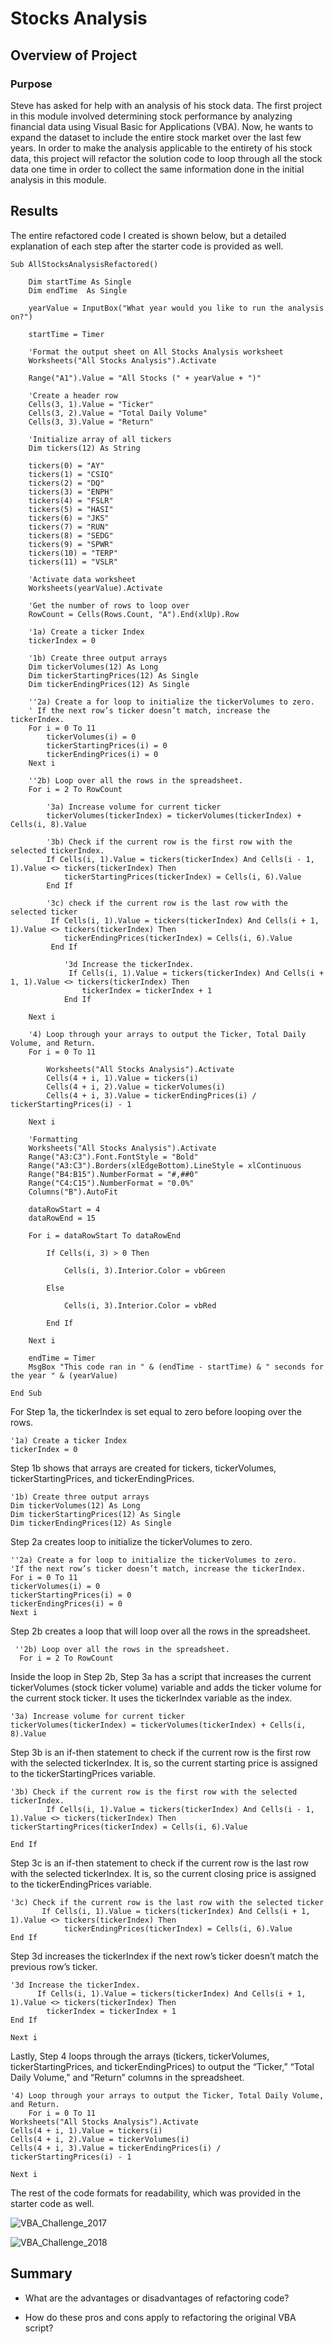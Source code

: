 # Stocks Analysis

## Overview of Project

### Purpose

Steve has asked for help with an analysis of his stock data. The first project in this module involved determining stock performance by analyzing financial data using Visual Basic for Applications (VBA). Now, he wants to expand the dataset to include the entire stock market over the last few years. In order to make the analysis applicable to the entirety of his stock data, this project will refactor the solution code to loop through all the stock data one time in order to collect the same information done in the initial analysis in this module.

## Results

The entire refactored code I created is shown below, but a detailed explanation of each step after the starter code is provided as well.

```
Sub AllStocksAnalysisRefactored()

    Dim startTime As Single
    Dim endTime  As Single

    yearValue = InputBox("What year would you like to run the analysis on?")

    startTime = Timer
    
    'Format the output sheet on All Stocks Analysis worksheet
    Worksheets("All Stocks Analysis").Activate
    
    Range("A1").Value = "All Stocks (" + yearValue + ")"
    
    'Create a header row
    Cells(3, 1).Value = "Ticker"
    Cells(3, 2).Value = "Total Daily Volume"
    Cells(3, 3).Value = "Return"

    'Initialize array of all tickers
    Dim tickers(12) As String
    
    tickers(0) = "AY"
    tickers(1) = "CSIQ"
    tickers(2) = "DQ"
    tickers(3) = "ENPH"
    tickers(4) = "FSLR"
    tickers(5) = "HASI"
    tickers(6) = "JKS"
    tickers(7) = "RUN"
    tickers(8) = "SEDG"
    tickers(9) = "SPWR"
    tickers(10) = "TERP"
    tickers(11) = "VSLR"
    
    'Activate data worksheet
    Worksheets(yearValue).Activate
    
    'Get the number of rows to loop over
    RowCount = Cells(Rows.Count, "A").End(xlUp).Row
    
    '1a) Create a ticker Index
    tickerIndex = 0

    '1b) Create three output arrays
    Dim tickerVolumes(12) As Long
    Dim tickerStartingPrices(12) As Single
    Dim tickerEndingPrices(12) As Single
    
    ''2a) Create a for loop to initialize the tickerVolumes to zero.
    ' If the next row’s ticker doesn’t match, increase the tickerIndex.
    For i = 0 To 11
        tickerVolumes(i) = 0
        tickerStartingPrices(i) = 0
        tickerEndingPrices(i) = 0
    Next i
   
    ''2b) Loop over all the rows in the spreadsheet.
    For i = 2 To RowCount
    
        '3a) Increase volume for current ticker
        tickerVolumes(tickerIndex) = tickerVolumes(tickerIndex) + Cells(i, 8).Value
        
        '3b) Check if the current row is the first row with the selected tickerIndex.
        If Cells(i, 1).Value = tickers(tickerIndex) And Cells(i - 1, 1).Value <> tickers(tickerIndex) Then
            tickerStartingPrices(tickerIndex) = Cells(i, 6).Value
        End If
        
        '3c) check if the current row is the last row with the selected ticker
         If Cells(i, 1).Value = tickers(tickerIndex) And Cells(i + 1, 1).Value <> tickers(tickerIndex) Then
            tickerEndingPrices(tickerIndex) = Cells(i, 6).Value
         End If

            '3d Increase the tickerIndex.
             If Cells(i, 1).Value = tickers(tickerIndex) And Cells(i + 1, 1).Value <> tickers(tickerIndex) Then
                tickerIndex = tickerIndex + 1
            End If
    
    Next i
    
    '4) Loop through your arrays to output the Ticker, Total Daily Volume, and Return.
    For i = 0 To 11
        
        Worksheets("All Stocks Analysis").Activate
        Cells(4 + i, 1).Value = tickers(i)
        Cells(4 + i, 2).Value = tickerVolumes(i)
        Cells(4 + i, 3).Value = tickerEndingPrices(i) / tickerStartingPrices(i) - 1
        
    Next i
    
    'Formatting
    Worksheets("All Stocks Analysis").Activate
    Range("A3:C3").Font.FontStyle = "Bold"
    Range("A3:C3").Borders(xlEdgeBottom).LineStyle = xlContinuous
    Range("B4:B15").NumberFormat = "#,##0"
    Range("C4:C15").NumberFormat = "0.0%"
    Columns("B").AutoFit

    dataRowStart = 4
    dataRowEnd = 15

    For i = dataRowStart To dataRowEnd
        
        If Cells(i, 3) > 0 Then
            
            Cells(i, 3).Interior.Color = vbGreen
            
        Else
        
            Cells(i, 3).Interior.Color = vbRed
            
        End If
        
    Next i
 
    endTime = Timer
    MsgBox "This code ran in " & (endTime - startTime) & " seconds for the year " & (yearValue)

End Sub
```

For Step 1a, the tickerIndex is set equal to zero before looping over the rows.

```
'1a) Create a ticker Index
tickerIndex = 0
```

Step 1b shows that arrays are created for tickers, tickerVolumes, tickerStartingPrices, and tickerEndingPrices.

```
'1b) Create three output arrays
Dim tickerVolumes(12) As Long
Dim tickerStartingPrices(12) As Single
Dim tickerEndingPrices(12) As Single
```

Step 2a creates loop to initialize the tickerVolumes to zero.

```
''2a) Create a for loop to initialize the tickerVolumes to zero.
'If the next row’s ticker doesn’t match, increase the tickerIndex.
For i = 0 To 11
tickerVolumes(i) = 0
tickerStartingPrices(i) = 0
tickerEndingPrices(i) = 0
Next i
```	

Step 2b creates a loop that will loop over all the rows in the spreadsheet.

```
 ''2b) Loop over all the rows in the spreadsheet.
  For i = 2 To RowCount
```

Inside the loop in Step 2b, Step 3a has a script that increases the current tickerVolumes (stock ticker volume) variable and adds the ticker volume for the current stock ticker.
It uses the tickerIndex variable as the index.

```
'3a) Increase volume for current ticker
tickerVolumes(tickerIndex) = tickerVolumes(tickerIndex) + Cells(i, 8).Value
```

Step 3b is an if-then statement to check if the current row is the first row with the selected tickerIndex. It is, so the current starting price is assigned to the tickerStartingPrices variable.

```
'3b) Check if the current row is the first row with the selected tickerIndex.
        If Cells(i, 1).Value = tickers(tickerIndex) And Cells(i - 1, 1).Value <> tickers(tickerIndex) Then
tickerStartingPrices(tickerIndex) = Cells(i, 6).Value

End If
```

Step 3c is an if-then statement to check if the current row is the last row with the selected tickerIndex. It is, so the current closing price is assigned to  the tickerEndingPrices variable.

```
'3c) Check if the current row is the last row with the selected ticker
       If Cells(i, 1).Value = tickers(tickerIndex) And Cells(i + 1, 1).Value <> tickers(tickerIndex) Then
            tickerEndingPrices(tickerIndex) = Cells(i, 6).Value
End If
```

Step 3d increases the tickerIndex if the next row’s ticker doesn’t match the previous row’s ticker.

```
'3d Increase the tickerIndex.
      If Cells(i, 1).Value = tickers(tickerIndex) And Cells(i + 1, 1).Value <> tickers(tickerIndex) Then
      	tickerIndex = tickerIndex + 1
End If

Next i
```

Lastly, Step 4 loops through the arrays (tickers, tickerVolumes, tickerStartingPrices, and tickerEndingPrices) to output the “Ticker,” “Total Daily Volume,” and “Return” columns in the spreadsheet.

```
'4) Loop through your arrays to output the Ticker, Total Daily Volume, and Return.
    For i = 0 To 11
Worksheets("All Stocks Analysis").Activate
Cells(4 + i, 1).Value = tickers(i)
Cells(4 + i, 2).Value = tickerVolumes(i)
Cells(4 + i, 3).Value = tickerEndingPrices(i) / tickerStartingPrices(i) - 1
        
Next i
```

The rest of the code formats for readability, which was provided in the starter code as well.


![VBA_Challenge_2017](https://user-images.githubusercontent.com/90656004/138190312-661a2cc7-8374-464d-b900-bc5b4097d742.png)


![VBA_Challenge_2018](https://user-images.githubusercontent.com/90656004/138190316-a0769e5b-6bd0-455e-94c2-450cf4a11c0f.png)



## Summary

- What are the advantages or disadvantages of refactoring code?


- How do these pros and cons apply to refactoring the original VBA script?

